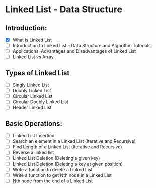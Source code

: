 # Linked List - Data Structure

## Introduction:
- [x] What is Linked List
- [ ] Introduction to Linked List – Data Structure and Algorithm Tutorials
- [ ] Applications, Advantages and Disadvantages of Linked List
- [ ] Linked List vs Array
## Types of Linked List
- [ ] Singly Linked List
- [ ] Doubly Linked List
- [ ] Circular Linked List
- [ ] Circular Doubly Linked List
- [ ] Header Linked List
## Basic Operations:
- [ ] Linked List Insertion
- [ ] Search an element in a Linked List (Iterative and Recursive)
- [ ] Find Length of a Linked List (Iterative and Recursive)
- [ ] Reverse a linked list
- [ ] Linked List Deletion (Deleting a given key)
- [ ] Linked List Deletion (Deleting a key at given position)
- [ ] Write a function to delete a Linked List
- [ ] Write a function to get Nth node in a Linked List
- [ ] Nth node from the end of a Linked List